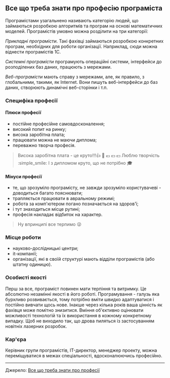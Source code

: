 ## Все що треба знати про професію програміста


Програмістами узагальнено називають категорію людей, що займаються розробкою алгоритмів та програм на основі математичних моделей. Програмістів умовно можна розділити на три категорії: 

*Прикладні програмісти*. Такі фахівці займаються розробкою конкретних програм, необхідних для роботи організації. Наприклад, сюди можна віднести програмістів 1С. 

*Системні програмісти* програмують операційні системи, інтерфейси до розподілених баз даних, працюють з мережами. 

*Веб-програмісти* мають справу з мережами, але, як правило, з глобальними, такими, як Internet. Вони пишуть веб-інтерфейси до баз даних, створюють динамічні веб-сторінки і т.п.


### Специфіка професії

 #### Плюси професії

 * постійне професійне самовдосконалення;
 * високий попит на ринку;
 * висока заробітна плата;
 * працювати можна не маючи диплома;
 * переважно творча професія.

> Висока заробітна плата - це круто!!!:thumbsup: :money_with_wings: :euro: :dollar: :dollar:
> Люблю творчість :simple_smile:
> І з дипломом круто, що не потрібно :mortar_board:


#### Мінуси професії

 * те, що зрозуміло програмісту, не завжди зрозуміло користувачеві - доводиться багато пояснювати;
 * трапляється працювати в авральному режимі;
 * робота за комп'ютером погано позначається на здоров'ї;
 * і тут знаходиться місце рутині;
 * професія накладає відбиток на характер.

> Ну впринципі все терпимо :stuck_out_tongue_winking_eye:
 
### Місце роботи

 * науково-дослідницькі центри;
 * it-компанії;
 * організації, які в своїй структурі мають відділи програмістів (або штатну одиницю).


### Особисті якості

Перш за все, програміст повинен мати терпіння та витримку. Це абсолютно незамінні якості в його роботі. 
Програмування - галузь яка бурхливо розвивається, тому потрібно вміти швидко адаптуватися і постійно вивчати щось нове. Інакше через кілька років ваша цінність як фахівця може помітно знизитися. 
Вміння об'єктивно оцінювати можливості технологій та їх використання в кожному конкретному випадку. Щоб не виходило так, що дрова пиляться із застосуванням новітніх лазерних розробок.


### Кар'єра

Керівник групи програмістів, IT-директор, менеджер проекту, можна переміщуватися в межах спеціальності, вдосконалюючись професійно.

------

Джерело: [Все що треба знати про професії](https://sites.google.com/site/sucasniavtomobili/cikavi-fakti/top-10)
